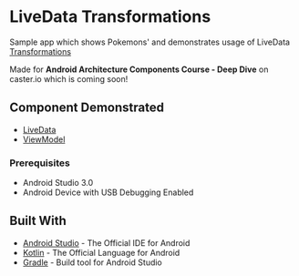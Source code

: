 # LiveData Transformations
Sample app which shows Pokemons' and demonstrates usage of LiveData [Transformations](https://developer.android.com/reference/android/arch/lifecycle/Transformations.html)

Made for **Android Architecture Components Course - Deep Dive** on caster.io which is coming soon!

## Component Demonstrated
- [LiveData](https://developer.android.com/topic/libraries/architecture/livedata.html)
- [ViewModel](https://developer.android.com/topic/libraries/architecture/viewmodel.html)

### Prerequisites

- Android Studio 3.0
- Android Device with USB Debugging Enabled


## Built With

* [Android Studio](https://developer.android.com/studio/index.html) - The Official IDE for Android
* [Kotlin](https://kotlinlang.org/) - The Official Language for Android
* [Gradle](https://gradle.org/) - Build tool for Android Studio
